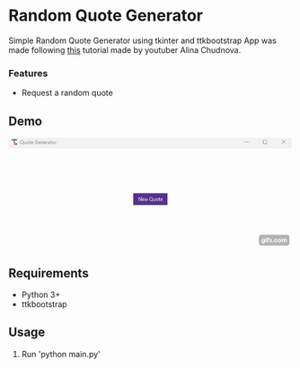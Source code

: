 # Random Quote Generator

Simple Random Quote Generator using tkinter and ttkbootstrap
App was made following [this](https://www.youtube.com/watch?v=msYXdjHWq6w&ab_channel=AlinaChudnova) tutorial made by youtuber Alina Chudnova.

### Features

- Request a random quote

## Demo

![Demo](./demo.gif)

## Requirements
- Python 3+
- ttkbootstrap

## Usage

1. Run 'python main.py'